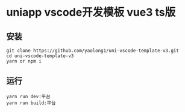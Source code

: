 # uniapp vscode开发模板 vue3 ts版

## 安装

```
git clone https://github.com/yaolong1/uni-vscode-template-v3.git
cd uni-vscode-template-v3
yarn or npm i
```

## 运行
```
yarn run dev:平台
yarn run build:平台
```